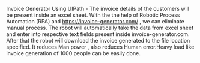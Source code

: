 Invoice Generator Using UIPath - 
The invoice details of the customers will be present inside an excel sheet. With the the help of Robotic Process Automation (RPA) and https://invoice-generator.com/ , we can eliminate manual process. The robot will automatically take the data from excel sheet and enter into respective text fields present inside invoice-generator.com. After that the robot will download the invoice generated to the file location specified. It reduces Man power , also reduces Human error.Heavy load like invoice generation of 1000 people can be easily done.
